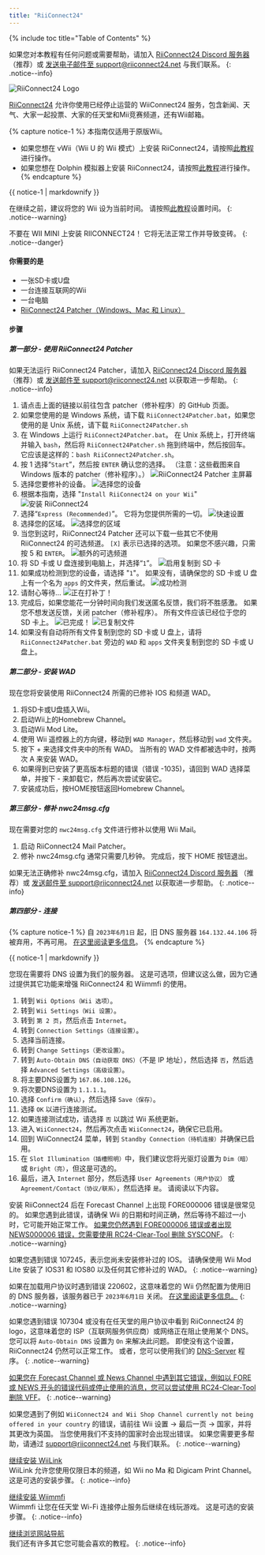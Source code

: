 ```yaml
---
title: "RiiConnect24"
---
```


{% include toc title="Table of Contents" %}

如果您对本教程有任何问题或需要帮助，请加入 [RiiConnect24 Discord 服务器](https://discord.gg/rc24)（推荐）或 [发送电子邮件至 support@riiconnect24.net](mailto:support@riiconnect24.net) 与我们联系。
{: .notice--info}

![RiiConnect24 Logo](/images/WiiRC24Logo.jpg)

[RiiConnect24](https://rc24.xyz/) 允许你使用已经停止运营的 WiiConnect24 服务，包含新闻、天气、大家一起投票、大家的任天堂和Mii竞赛频道，还有Wii邮箱。

{% capture notice-1 %}
本指南仅适用于原版Wii。

- 如果您想在 vWii（Wii U 的 Wii 模式）上安装 RiiConnect24，请按照[此教程](riiconnect24-vwii)进行操作。
- 如果您想在 Dolphin 模拟器上安装 RiiConnect24，请按照[此教程](riiconnect24-dolphin)进行操作。
  {% endcapture %}

<div class="notice--warning">{{ notice-1 | markdownify }}</div>

在继续之前，建议将您的 Wii 设为当前时间。 请按照[此教程](rtc)设置时间。
{: .notice--warning}

不要在 WII MINI 上安装 RIICONNECT24！ 它将无法正常工作并导致变砖。
{: .notice--danger}

#### 你需要的是

- 一张SD卡或U盘
- 一台连接互联网的Wii
- 一台电脑
- [RiiConnect24 Patcher（Windows、Mac 和 Linux）](https://github.com/RiiConnect24/RiiConnect24-Patcher/releases)

#### 步骤

##### 第一部分 - 使用 RiiConnect24 Patcher

如果无法运行 RiiConnect24 Patcher，请加入 [RiiConnect24 Discord 服务器](https://discord.gg/rc24) （推荐）或 [发送邮件至 support@riiconnect24.net](mailto:support@riiconnect24.net) 以获取进一步帮助。
{: .notice--info}

1. 请点击上面的链接以前往包含 patcher（修补程序）的 GitHub 页面。
2. 如果您使用的是 Windows 系统，请下载 `RiiConnect24Patcher.bat`，如果您使用的是 Unix 系统，请下载 `RiiConnect24Patcher.sh`
3. 在 Windows 上运行 `RiiConnect24Patcher.bat`。 在 Unix 系统上，打开终端并输入 `bash`，然后将 `RiiConnect24Patcher.sh` 拖到终端中，然后按回车。 它应该是这样的：`bash RiiConnect24Patcher.sh`。
4. 按 1 选择“`Start`”，然后按 `ENTER` 确认您的选择。 （注意：这些截图来自 Windows 版本的 patcher（修补程序）。） ![RiiConnect24 Patcher 主屏幕](/images/RC24_Patcher/1.JPG)
5. 选择您要修补的设备。 ![选择您的设备](/images/RC24_Patcher/2.JPG)
6. 根据本指南，选择 "`Install RiiConnect24 on your Wii`" ![安装 RiiConnect24](/images/RC24_Patcher/3.JPG)
7. 选择“`Express (Recommended)`”。 它将为您提供所需的一切。 ![快速设置](/images/RC24_Patcher/4.JPG)
8. 选择您的区域。 ![选择您的区域](/images/RC24_Patcher/5.JPG)
9. 当您到这时，RiiConnect24 Patcher 还可以下载一些其它不使用 RiiConnect24 的可选频道。 `[X]` 表示已选择的选项。 如果您不感兴趣，只需按 5 和 `ENTER`。 ![额外的可选频道](/images/RC24_Patcher/6.JPG)
10. 将 SD 卡或 U 盘连接到电脑上，并选择“`1`”。 ![启用复制到 SD 卡](/images/RC24_Patcher/7.JPG)
11. 如果成功检测到您的设备，请选择 "`1`"。 如果没有，请确保您的 SD 卡或 U 盘上有一个名为 `apps` 的文件夹，然后重试。 ![成功检测](/images/RC24_Patcher/8.JPG)
12. 请耐心等待... ![正在打补丁！](/images/RC24_Patcher/9.JPG)
13. 完成后，如果您能花一分钟时间向我们发送匿名反馈，我们将不胜感激。 如果您不想发送反馈，关闭 patcher（修补程序）。 所有文件应该已经位于您的 SD 卡上。 ![已完成！](/images/RC24_Patcher/10.JPG) ![已复制文件](/images/RC24_Patcher/11.PNG)
14. 如果没有自动将所有文件复制到您的 SD 卡或 U 盘上，请将 `RiiConnect24Patcher.bat` 旁边的 `WAD` 和 `apps` 文件夹复制到您的 SD 卡或 U 盘上。

##### 第二部分 - 安装 WAD

现在您将安装使用 RiiConnect24 所需的已修补 IOS 和频道 WAD。

1. 将SD卡或U盘插入Wii。
2. 启动Wii上的Homebrew Channel。
3. 启动Wii Mod Lite。
4. 使用 Wii 遥控器上的方向键，移动到 `WAD Manager`，然后移动到 `wad` 文件夹。
5. 按下 + 来选择文件夹中的所有 WAD。 当所有的 WAD 文件都被选中时，按两次 A 来安装 WAD。
6. 如果得到已安装了更高版本标题的错误（错误 -1035)，请回到 WAD 选择菜单，并按下 - 来卸载它，然后再次尝试安装它。
7. 安装成功后，按HOME按钮返回Homebrew Channel。

##### 第三部分 - 修补 nwc24msg.cfg

现在需要对您的 `nwc24msg.cfg` 文件进行修补以使用 Wii Mail。

1. 启动 RiiConnect24 Mail Patcher。
2. 修补 nwc24msg.cfg 通常只需要几秒钟。 完成后，按下 HOME 按钮退出。

如果无法正确修补 nwc24msg.cfg，请加入 [RiiConnect24 Discord 服务器](https://discord.gg/rc24) （推荐）或 [发送邮件至 support@riiconnect24.net](mailto:support@riiconnect24.net) 以获取进一步帮助。
{: .notice--info}

##### 第四部分 - 连接

{% capture notice-1 %}
自 `2023年6月1日` 起，旧 DNS 服务器 `164.132.44.106` 将被弃用，不再可用。 [在这里阅读更多信息](riiconnect24-dns-update)。
{% endcapture %}

<div class="notice--warning">{{ notice-1 | markdownify }}</div>

您现在需要将 DNS 设置为我们的服务器。 这是可选项，但建议这么做，因为它通过提供其它功能来增强 RiiConnect24 和 Wiimmfi 的使用。

1. 转到 `Wii Options（Wii 选项）`。
2. 转到 `Wii Settings（Wii 设置）`。
3. 转到 `第 2 页`，然后点击 `Internet`。
4. 转到 `Connection Settings（连接设置）`。
5. 选择当前连接。
6. 转到 `Change Settings（更改设置）`。
7. 转到 `Auto-Obtain DNS（自动获取 DNS）`（不是 IP 地址），然后选择 `否`，然后选择 `Advanced Settings（高级设置）`。
8. 将主要DNS设置为 `167.86.108.126`。
9. 将次要DNS设置为 `1.1.1.1`。
10. 选择 `Confirm（确认）`，然后选择 `Save（保存）`。
11. 选择 `OK` 以进行连接测试。
12. 如果连接测试成功，请选择 `否` 以跳过 Wii 系统更新。
13. 进入 `WiiConnect24`，然后再次点击 `WiiConnect24`，确保它已启用。
14. 回到 WiiConnect24 菜单，转到 `Standby Connection（待机连接）`并确保已启用。
15. 在 `Slot Illumination（插槽照明）`中，我们建议您将光驱灯设置为 `Dim（暗）` 或 `Bright（亮）`，但这是可选的。
16. 最后，进入 `Internet` 部分，然后选择 `User Agreements（用户协议）` 或 `Agreement/Contact（协议/联系）`，然后选择 `是`。 请阅读以下内容。

安装 RiiConnect24 后在 Forecast Channel 上出现 FORE000006 错误是很常见的。 如果您遇到此错误，请确保 Wii 的日期和时间正确，然后等待不超过一小时，它可能开始正常工作。 [如果您仍然遇到 FORE000006 错误或者出现 NEWS000006 错误，您需要使用 RC24-Clear-Tool 删除 SYSCONF](deleting-vffs)。
{: .notice--warning}

如果您遇到错误 107245，表示您尚未安装修补过的 IOS。 请确保使用 Wii Mod Lite 安装了 IOS31 和 IOS80 以及任何其它修补过的 WAD。
{: .notice--warning}

如果在加载用户协议时遇到错误 220602，这意味着您的 Wii 仍然配置为使用旧的 DNS 服务器，该服务器已于 `2023年6月1日` 关闭。 [在这里阅读更多信息。](riiconnect24-dns-update)
{: .notice--warning}

如果您遇到错误 107304 或没有在任天堂的用户协议中看到 RiiConnect24 的 logo，这意味着您的 ISP（互联网服务供应商）或网络正在阻止使用某个 DNS。 您可以将 `Auto-Obtain DNS` 设置为 `On` 来解决此问题。 即使没有这个设置，RiiConnect24 仍然可以正常工作。 或者，您可以使用我们的 [DNS-Server](https://github.com/RiiConnect24/DNS-Server/releases/latest) 程序。
{: .notice--warning}

[如果您在 Forecast Channel 或 News Channel 中遇到其它错误，例如以 FORE 或 NEWS 开头的错误代码或停止使用的消息，您可以尝试使用 RC24-Clear-Tool 删除 VFF](deleting-vffs)。
{: .notice--warning}

如果您遇到了例如 `WiiConnect24 and Wii Shop Channel currently not being offered in your country` 的错误，请前往 Wii 设置 -> 最后一页 -> 国家，并将其更改为英国。 当您使用我们不支持的国家时会出现出错误。 如果您需要更多帮助，请通过 [support@riiconnect24.net](mailto:support@riiconnect24.net) 与我们联系。
{: .notice--warning}

[继续安装 WiiLink](wiilink)<br> WiiLink 允许您使用仅限日本的频道，如 Wii no Ma 和 Digicam Print Channel。 这是可选的安装步骤。
{: .notice--info}

[继续安装 Wiimmfi](wiimmfi)<br> Wiimmfi 让您在任天堂 Wi-Fi 连接停止服务后继续在线玩游戏。 这是可选的安装步骤。
{: .notice--info}

[继续浏览网站导航](site-navigation)<br> 我们还有许多其它您可能会喜欢的教程。
{: .notice--info}
